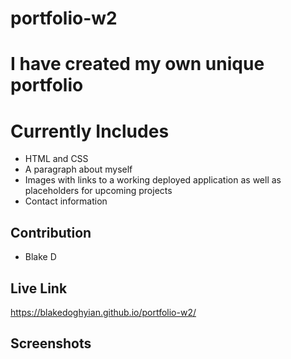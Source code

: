 # portfolio-w2
 # I have created my own unique portfolio

# Currently Includes
* HTML and CSS
* A paragraph about myself
* Images with links to a working deployed application as well as placeholders for upcoming projects
* Contact information

## Contribution
* Blake D

## Live Link
https://blakedoghyian.github.io/portfolio-w2/
## Screenshots 
